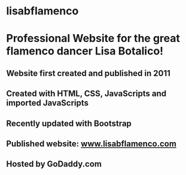 # lisabflamenco

# Professional Website for the great flamenco dancer Lisa Botalico!

## Website first created and published in 2011

## Created with HTML, CSS, JavaScripts and imported JavaScripts

## Recently updated with Bootstrap

## Published website: www.lisabflamenco.com

## Hosted by GoDaddy.com